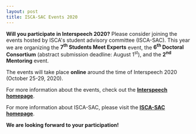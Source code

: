 ```yaml
---
layout: post
title: ISCA-SAC Events 2020
---
```


<strong>Will you participate in Interspeech 2020?</strong> Please consider joining the events hosted 
by ISCA's student advisory committee (ISCA-SAC).
This year we are organizing the <strong>7<sup>th</sup> Students Meet Experts</strong> event, 
the <strong>6<sup>th</sup> Doctoral Consortium</strong> (abstract submission deadline: August 1<sup>st</sup>), 
and the <strong>2<sup>nd</sup> Mentoring</strong> event.

The events will take place <strong>online</strong> around the time of Interspeech 2020 (October 25-29, 2020).

For more information about the events, check out the
<a href="http://www.interspeech2020.org/Student_Events/" target="_blank" rel="noopener"><strong>Interspeech homepage</strong></a>.

For more information about ISCA-SAC, please visit the
<a href="http://www.isca-students.org/sacweb/" target="_blank" rel="noopener"><strong>ISCA-SAC homepage</strong></a>.


<strong>We are looking forward to your participation!</strong>
